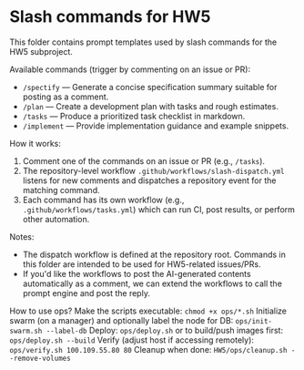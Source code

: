 # Slash commands for HW5

This folder contains prompt templates used by slash commands for the HW5 subproject.

Available commands (trigger by commenting on an issue or PR):

- `/spectify` — Generate a concise specification summary suitable for posting as a comment.
- `/plan` — Create a development plan with tasks and rough estimates.
- `/tasks` — Produce a prioritized task checklist in markdown.
- `/implement` — Provide implementation guidance and example snippets.

How it works:

1. Comment one of the commands on an issue or PR (e.g., `/tasks`).
2. The repository-level workflow `.github/workflows/slash-dispatch.yml` listens for new comments and dispatches a repository event for the matching command.
3. Each command has its own workflow (e.g., `.github/workflows/tasks.yml`) which can run CI, post results, or perform other automation.

Notes:
- The dispatch workflow is defined at the repository root. Commands in this folder are intended to be used for HW5-related issues/PRs.
- If you'd like the workflows to post the AI-generated contents automatically as a comment, we can extend the workflows to call the prompt engine and post the reply.

How to use ops?
Make the scripts executable:
`chmod +x ops/*.sh`
Initialize swarm (on a manager) and optionally label the node for DB:
`ops/init-swarm.sh --label-db`
Deploy:
`ops/deploy.sh`
or to build/push images first:
`ops/deploy.sh --build`
Verify (adjust host if accessing remotely):
`ops/verify.sh 100.109.55.80 80`
Cleanup when done:
`HW5/ops/cleanup.sh --remove-volumes`
